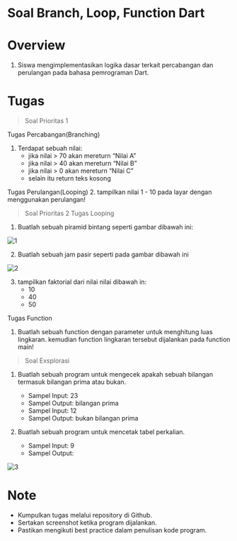 # Soal Branch, Loop, Function Dart

# Overview

1. Siswa mengimplementasikan logika dasar terkait percabangan dan perulangan pada bahasa pemrograman Dart.

# Tugas

> Soal Prioritas 1

Tugas Percabangan(Branching)
1. Terdapat sebuah nilai:
    - jika nilai > 70 akan mereturn “Nilai A”
    - jika nilai > 40 akan mereturn “Nilai B”
    - jika nilai > 0 akan mereturn “Nilai C”
    - selain itu return teks kosong

Tugas Perulangan(Looping)
2. tampilkan nilai 1 - 10 pada layar dengan menggunakan perulangan!

> Soal Prioritas 2
Tugas Looping
1. Buatlah sebuah piramid bintang seperti gambar dibawah ini:

![1](https://user-images.githubusercontent.com/87520408/220557627-fc890ca1-8b76-4414-9c1d-0c7b306d2a09.png)

2. Buatlah sebuah jam pasir seperti pada gambar dibawah ini

![2](https://user-images.githubusercontent.com/87520408/220557973-ffecef7a-5ce7-4644-9948-d73d9a794132.png)

3. tampilkan faktorial dari nilai nilai dibawah in:
    - 10
    - 40
    - 50


Tugas Function
1. Buatlah sebuah function dengan parameter untuk menghitung luas lingkaran. kemudian function lingkaran tersebut dijalankan pada function main!

> Soal Exsplorasi
1. Buatlah sebuah program untuk mengecek apakah sebuah bilangan termasuk bilangan prima atau bukan.
    - Sampel Input: 23
    - Sampel Output: bilangan prima
    - Sampel Input: 12
    - Sampel Output: bukan bilangan prima

2. Buatlah sebuah program untuk mencetak tabel perkalian.
    - Sampel Input: 9
    - Sampel Output: 
    
![3](https://user-images.githubusercontent.com/87520408/220559092-8e210d16-1e1a-421c-a58e-8d5d44abbd73.png)


# Note
- Kumpulkan tugas melalui repository di Github.
- Sertakan screenshot ketika program dijalankan.
- Pastikan mengikuti best practice dalam penulisan kode program.